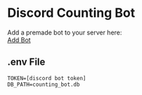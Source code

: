 # Discord Counting Bot

Add a premade bot to your server here:
<br>
[Add Bot](https://discord.com/oauth2/authorize?client_id=1388802106936397904&permissions=8&integration_type=0&scope=bot+applications.commands)

## .env File
```
TOKEN=[discord bot token]
DB_PATH=counting_bot.db
```